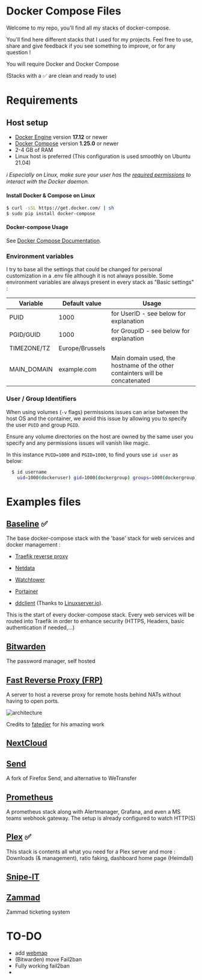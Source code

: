 Docker Compose Files
===

Welcome to my repo, you'll find all my stacks of docker-compose.

You'll find here different stacks that I used for my projects. 
Feel free to use, share and give feedback if you see something to improve, or for any question !

You will require Docker and Docker Compose

(Stacks with a :white_check_mark: are clean and ready to use​)

# Requirements

## Host setup

- [Docker Engine](https://docs.docker.com/get-docker/) version **17.12** or newer
- [Docker Compose](https://docs.docker.com/compose/install/) version **1.25.0** or newer
- 2-4 GB of RAM
- Linux host is preferred (This configuration is used smoothly on Ubuntu 21.04)

*ℹ️ Especially on Linux, make sure your user has the [required permissions](https://docs.docker.com/install/linux/linux-postinstall/) to interact with the Docker daemon.*

#### Install Docker & Compose on Linux 

```bash
$ curl -sSL https://get.docker.com/ | sh
$ sudo pip install docker-compose
```

#### Docker-compose Usage
See [Docker Compose Documentation](https://docs.docker.com/compose/).



### Environment variables 

I try to base all the settings that could be changed for personal customization in a .env file although it is not always possible.
Some environment variables are always present in every stack as "Basic settings" :

| Variable    | Default value   | Usage                                                        |
| ----------- | --------------- | ------------------------------------------------------------ |
| PUID        | 1000            | for UserID - see below for explanation                       |
| PGID/GUID   | 1000            | for GroupID - see below for explanation                      |
| TIMEZONE/TZ | Europe/Brussels |                                                              |
| MAIN_DOMAIN | example.com     | Main domain used, the hostname of the other containters will be concatenated |



### User / Group Identifiers

When using volumes (`-v` flags) permissions issues can arise between the host OS and the container, we avoid this issue by allowing you to specify the user `PUID` and group `PGID`.

Ensure any volume directories on the host are owned by the same user you specify and any permissions issues will vanish like magic.

In this instance `PUID=1000` and `PGID=1000`, to find yours use `id user` as below:

```bash
  $ id username
    uid=1000(dockeruser) gid=1000(dockergroup) groups=1000(dockergroup)
```

# Examples files

## [Baseline](baseline)  :white_check_mark:
The base docker-compose stack with the 'base' stack for web services and docker management :

- [Traefik reverse proxy](https://traefik.io/)

- [Netdata](https://www.netdata.cloud/)

- [Watchtower](https://containrrr.dev/watchtower/)

- [Portainer](https://www.portainer.io/)

- [ddclient](https://github.com/ddclient/ddclient) (Thanks to [Linuxserver.io](https://docs.linuxserver.io/images/docker-ddclient)). 

  

This is the start of every docker-compose stack. 
Every web services will be routed into Traefik in order to enhance security (HTTPS, Headers, basic authentication if needed,...)

## [Bitwarden](bitwarden)

The password manager, self hosted

## [Fast Reverse Proxy (FRP)](frp-proxy)

A server to host a reverse proxy for remote hosts behind NATs without having to open ports.

![architecture](https://github.com/fatedier/frp/raw/dev/doc/pic/architecture.png)

Credits to [fatedier](https://github.com/fatedier/frp) for his amazing work

## [NextCloud](nextcloud)



## [Send](send) 

A fork of Firefox Send, and alternative to WeTransfer

## [Prometheus](prometheus)

A prometheus stack along with Alertmanager, Grafana, and even a MS teams webhook gateway.
The setup is already configured to watch HTTP(S)

## [Plex](plex-server)  :white_check_mark:
This stack is contents all what you need for a Plex server and more : Downloads (& management), ratio faking, dashboard home page (Heimdall)

## [Snipe-IT](snipe-it)


## [Zammad](zammad-support)
Zammad ticketing system

# TO-DO

- add [webmap](https://github.com/SabyasachiRana/WebMap)
- (Bitwarden) move Fail2ban 
- Fully working fail2ban
- 